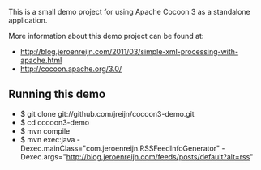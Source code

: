 This is a small demo project for using Apache Cocoon 3 as a standalone application.

More information about this demo project can be found at:

- http://blog.jeroenreijn.com/2011/03/simple-xml-processing-with-apache.html
- http://cocoon.apache.org/3.0/

## Running this demo

- $ git clone git://github.com/jreijn/cocoon3-demo.git
- $ cd cocoon3-demo
- $ mvn compile
- $ mvn exec:java -Dexec.mainClass="com.jeroenreijn.RSSFeedInfoGenerator" -Dexec.args="http://blog.jeroenreijn.com/feeds/posts/default?alt=rss"
